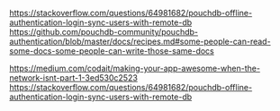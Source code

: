 https://stackoverflow.com/questions/64981682/pouchdb-offline-authentication-login-sync-users-with-remote-db
https://github.com/pouchdb-community/pouchdb-authentication/blob/master/docs/recipes.md#some-people-can-read-some-docs-some-people-can-write-those-same-docs

https://medium.com/codait/making-your-app-awesome-when-the-network-isnt-part-1-3ed530c2523
https://stackoverflow.com/questions/64981682/pouchdb-offline-authentication-login-sync-users-with-remote-db